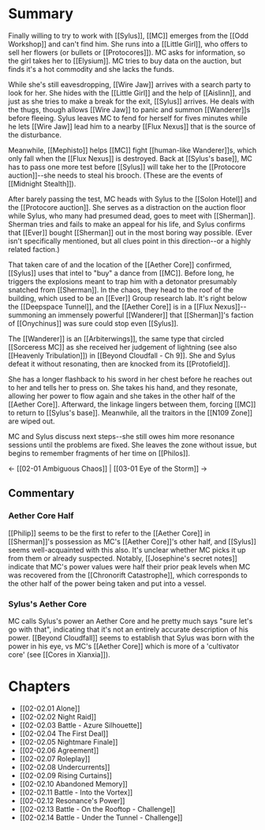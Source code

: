 # Summary
Finally willing to try to work with [[Sylus]], [[MC]] emerges from the [[Odd Workshop]] and can't find him. She runs into a [[Little Girl]], who offers to sell her flowers (or bullets or [[Protocores]]). MC asks for information, so the girl takes her to [[Elysium]]. MC tries to buy data on the auction, but finds it's a hot commodity and she lacks the funds.

While she's still eavesdropping, [[Wire Jaw]] arrives with a search party to look for her. She hides with the [[Little Girl]] and the help of [[Aislinn]], and just as she tries to make a break for the exit, [[Sylus]] arrives. He deals with the thugs, though allows [[Wire Jaw]]  to panic and summon [[Wanderer]]s before fleeing. Sylus leaves MC to fend for herself for fives minutes while he lets [[Wire Jaw]] lead him to a nearby [[Flux Nexus]] that is the source of the disturbance.

Meanwhile, [[Mephisto]] helps [[MC]] fight [[human-like Wanderer]]s, which only fall when the [[Flux Nexus]] is destroyed. Back at [[Sylus's base]], MC has to pass one more test before [[Sylus]] will take her to the [[Protocore auction]]--she needs to steal his brooch. (These are the events of [[Midnight Stealth]]).

After barely passing the test, MC heads with Sylus to the [[Solon Hotel]] and the [[Protocore auction]]. She serves as a distraction on the auction floor while Sylus, who many had presumed dead, goes to meet with [[Sherman]]. Sherman tries and fails to make an appeal for his life, and Sylus confirms that [[Ever]] bought [[Sherman]] out in the most boring way possible. (Ever isn't specifically mentioned, but all clues point in this direction--or a highly related faction.)

That taken care of and the location of the [[Aether Core]] confirmed, [[Sylus]] uses that intel to "buy" a dance from [[MC]]. Before long, he triggers the explosions meant to trap him with a detonator presumably snatched from [[Sherman]]. In the chaos, they head to the roof of the building, which used to be an [[Ever]] Group research lab. It's right below the [[Deepspace Tunnel]], and the [[Aether Core]] is in a [[Flux Nexus]]--summoning an immensely powerful [[Wanderer]] that [[Sherman]]'s faction of [[Onychinus]] was sure could stop even [[Sylus]].

The [[Wanderer]] is an [[Arbiterwings]], the same type that circled [[Sorceress MC]] as she received her judgement of lightning (see also [[Heavenly Tribulation]]) in [[Beyond Cloudfall - Ch 9]]. She and Sylus defeat it without resonating, then are knocked from its [[Protofield]].

She has a longer flashback to his sword in her chest before he reaches out to her and tells her to press on. She takes his hand, and they resonate, allowing her power to flow again and she takes in the other half of the [[Aether Core]]. Afterward, the linkage lingers between them, forcing [[MC]] to return to [[Sylus's base]]. Meanwhile, all the traitors in the [[N109 Zone]] are wiped out.

MC and Sylus discuss next steps--she still owes him more resonance sessions until the problems are fixed. She leaves the zone without issue, but begins to remember fragments of her time on [[Philos]].

← [[02-01 Ambiguous Chaos]] | [[03-01 Eye of the Storm]] →
## Commentary

### Aether Core Half
[[Philip]] seems to be the first to refer to the [[Aether Core]] in [[Sherman]]'s possession as MC's [[Aether Core]]'s other half, and [[Sylus]] seems well-acquainted with this also. It's unclear whether MC picks it up from them or already suspected. Notably, [[Josephine's secret notes]] indicate that MC's power values were half their prior peak levels when MC was recovered from the [[Chronorift Catastrophe]], which corresponds to the other half of the power being taken and put into a vessel.

### Sylus's Aether Core
MC calls Sylus's power an Aether Core and he pretty much says "sure let's go with that", indicating that it's not an entirely accurate description of his power. [[Beyond Cloudfall]] seems to establish that Sylus was born with the power in his eye, vs MC's [[Aether Core]] which is more of a 'cultivator core' (see [[Cores in Xianxia]]).

# Chapters
* [[02-02.01 Alone]]
* [[02-02.02 Night Raid]]
* [[02-02.03 Battle - Azure Silhouette]]
* [[02-02.04 The First Deal]]
* [[02-02.05 Nightmare Finale]]
* [[02-02.06 Agreement]]
* [[02-02.07 Roleplay]]
* [[02-02.08 Undercurrents]]
* [[02-02.09 Rising Curtains]]
* [[02-02.10 Abandoned Memory]]
* [[02-02.11 Battle - Into the Vortex]]
* [[02-02.12 Resonance's Power]]
* [[02-02.13 Battle - On the Rooftop - Challenge]]
* [[02-02.14 Battle - Under the Tunnel - Challenge]]